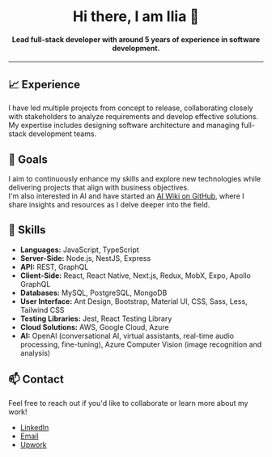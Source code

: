 <h1 align="center">Hi there, I am Ilia 👋</h1>

<h4 align="center">Lead full-stack developer with around 5 years of experience in software development.</h4>

---

## 📈 Experience
I have led multiple projects from concept to release, collaborating closely with stakeholders to analyze requirements and develop effective solutions. My expertise includes designing software architecture and managing full-stack development teams.


## 🎯 Goals
I aim to continuously enhance my skills and explore new technologies while delivering projects that align with business objectives.  
I'm also interested in AI and have started an [AI Wiki on GitHub](https://github.com/IliaKobalia/AI-Wiki/wiki), where I share insights and resources as I delve deeper into the field.



## 💼 Skills
- **Languages:** JavaScript, TypeScript
- **Server-Side:** Node.js, NestJS, Express
- **API:** REST, GraphQL
- **Client-Side:** React, React Native, Next.js, Redux, MobX, Expo, Apollo GraphQL
- **Databases:** MySQL, PostgreSQL, MongoDB
- **User Interface:** Ant Design, Bootstrap, Material UI, CSS, Sass, Less, Tailwind CSS
- **Testing Libraries:** Jest, React Testing Library
- **Cloud Solutions:** AWS, Google Cloud, Azure
- **AI:** OpenAI (conversational AI, virtual assistants, real-time audio processing, fine-tuning), Azure Computer Vision (image recognition and analysis)



## 📫 Contact
Feel free to reach out if you'd like to collaborate or learn more about my work!
- [LinkedIn](https://www.linkedin.com/in/illia-kobaliia-187380228/)
- [Email](mailto:ilia.kobaliia@gmail.com)
- [Upwork](https://www.upwork.com/freelancers/~016c86728a353a5292)
